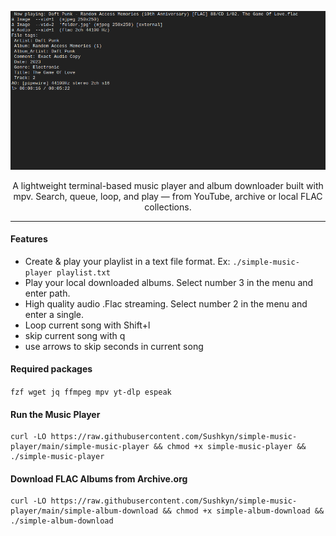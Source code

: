 <div align="center">

![Description](example.png)

A lightweight terminal-based music player and album downloader built with mpv.
Search, queue, loop, and play — from YouTube, archive or local FLAC collections.
</div>

---

#### Features
 
 - Create & play your playlist in a text file format. Ex: `./simple-music-player playlist.txt`
 - Play your local downloaded albums. Select number 3 in the menu and enter path.
 - High quality audio .Flac streaming. Select number 2 in the menu and enter a single.
 - Loop current song with Shift+l
 - skip current song with q
 - use arrows to skip seconds in current song


#### Required packages

`fzf wget jq ffmpeg mpv yt-dlp espeak`

#### Run the Music Player
```
curl -LO https://raw.githubusercontent.com/Sushkyn/simple-music-player/main/simple-music-player && chmod +x simple-music-player && ./simple-music-player
```

#### Download FLAC Albums from Archive.org
```
curl -LO https://raw.githubusercontent.com/Sushkyn/simple-music-player/main/simple-album-download && chmod +x simple-album-download && ./simple-album-download
```
